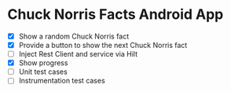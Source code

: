 # Chuck Norris Facts Android App

- [x] Show a random Chuck Norris fact
- [x] Provide a button to show the next Chuck Norris fact
- [ ] Inject Rest Client and service via Hilt
- [x] Show progress
- [ ] Unit test cases
- [ ] Instrumentation test cases